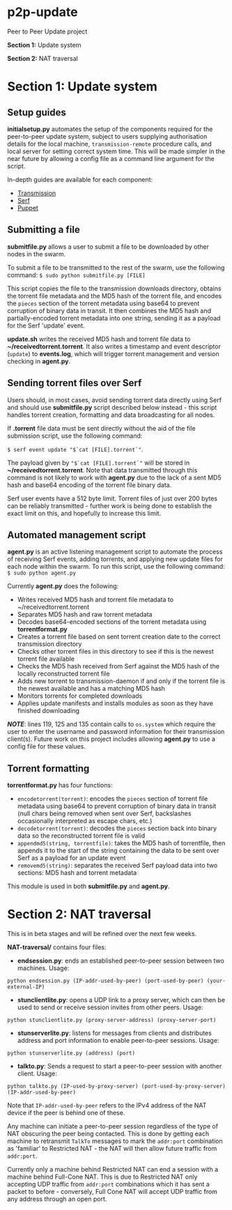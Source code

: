 # p2p-update
Peer to Peer Update project

**Section 1:** Update system

**Section 2:** NAT traversal

# Section 1: Update system

## Setup guides

**initialsetup.py** automates the setup of the components required for the peer-to-peer update system, subject to users supplying authorisation details for the local machine, `transmission-remote` procedure calls, and local server for setting correct system time. This will be made simpler in the near future by allowing a config file as a command line argument for the script.

In-depth guides are available for each component:
* [Transmission](https://github.com/fruit-testbed/p2p-update/blob/master/transmission-items/setup.md "Transmission setup guide")
* [Serf](https://github.com/fruit-testbed/p2p-update/blob/master/serf-items/setup.md "Serf setup guide")
* [Puppet](https://github.com/fruit-testbed/p2p-update/blob/master/puppet-items/setup.md "Puppet setup guide")


## Submitting a file

**submitfile.py** allows a user to submit a file to be downloaded by other nodes in the swarm.

To submit a file to be transmitted to the rest of the swarm, use the following command:
`$ sudo python submitfile.py [FILE]`

This script copies the file to the transmission downloads directory, obtains the torrent file metadata and the MD5 hash of the torrent file, and encodes the `pieces` section of the torrent metadata using base64 to prevent corruption of binary data in transit. It then combines the MD5 hash and partially-encoded torrent metadata into one string, sending it as a payload for the Serf 'update' event.

**update.sh** writes the received MD5 hash and torrent file data to **~/receivedtorrent.torrent**. It also writes a timestamp and event descriptor (`update`) to **events.log**, which will trigger torrent management and version checking in **agent.py**.


## Sending torrent files over Serf

Users should, in most cases, avoid sending torrent data directly using Serf and should use **submitfile.py** script described below instead - this script handles torrent creation, formatting and data broadcasting for all nodes.

If **.torrent** file data must be sent directly without the aid of the file submission script, use the following command:

``$ serf event update "$`cat [FILE].torrent`"``.

The payload given by ``"$`cat [FILE].torrent`"`` will be stored in **~/receivedtorrent.torrent**. Note that data transmitted through this command is not likely to work with **agent.py** due to the lack of a sent MD5 hash and base64 encoding of the torrent file binary data.

Serf user events have a 512 byte limit. Torrent files of just over 200 bytes can be reliably transmitted - further work is being done to establish the exact limit on this, and hopefully to increase this limit.


## Automated management script

**agent.py** is an active listening management script to automate the process of receiving Serf events, adding torrents, and applying new update files for each node within the swarm. To run this script, use the following command:
`$ sudo python agent.py`

Currently **agent.py** does the following:
* Writes received MD5 hash and torrent file metadata to ~/receivedtorrent.torrent
* Separates MD5 hash and raw torrent metadata
* Decodes base64-encoded sections of the torrent metadata using **torrentformat.py**
* Creates a torrent file based on sent torrent creation date to the correct transmission directory
* Checks other torrent files in this directory to see if this is the newest torrent file available
* Checks the MD5 hash received from Serf against the MD5 hash of the locally reconstructed torrent file
* Adds new torrent to transmission-daemon if and only if the torrent file is the newest available and has a matching MD5 hash
* Monitors torrents for completed downloads
* Applies update manifests and installs modules as soon as they have finished downloading

**_NOTE_**: lines 119, 125 and 135 contain calls to `os.system` which require the user to enter the username and password information for their transmission client(s). Future work on this project includes allowing **agent.py** to use a config file for these values.


## Torrent formatting

**torrentformat.py** has four functions:
* `encodetorrent(torrent)`: encodes the `pieces` section of torrent file metadata using base64 to prevent corruption of binary data in transit (null chars being removed when sent over Serf, backslashes occasionally interpreted as escape chars, etc.)
* `decodetorrent(torrent)`: decodes the `pieces` section back into binary data so the reconstructed torrent file is valid
* `appendmd5(string, torrentfile)`: takes the MD5 hash of torrentfile, then appends it to the start of the string containing the data to be sent over Serf as a payload for an update event
* `removemd5(string)`: separates the received Serf payload data into two sections: MD5 hash and torrent metadata
    
This module is used in both **submitfile.py** and **agent.py**.


# Section 2: NAT traversal

This is in beta stages and will be refined over the next few weeks.

**NAT-traversal/** contains four files:
* **endsession.py**: ends an established peer-to-peer session between two machines. Usage:

`python endsession.py (IP-addr-used-by-peer) (port-used-by-peer) (your-external-IP)`
* **stunclientlite.py**: opens a UDP link to a proxy server, which can then be used to send or receive session invites from other peers. Usage:

`python stunclientlite.py (proxy-server-address) (proxy-server-port)`
* **stunserverlite.py**: listens for messages from clients and distributes address and port information to enable peer-to-peer sessions. Usage:

`python stunserverlite.py (address) (port)`
* **talkto.py**: Sends a request to start a peer-to-peer session with another client. Usage:

`python talkto.py (IP-used-by-proxy-server) (port-used-by-proxy-server) (IP-addr-used-by-peer)`

Note that `IP-addr-used-by-peer` refers to the IPv4 address of the NAT device if the peer is behind one of these.

Any machine can initiate a peer-to-peer session regardless of the type of NAT obscuring the peer being contacted. This is done by getting each machine to retransmit `TalkTo` messages to mark the `addr:port` combination as 'familiar' to Restricted NAT - the NAT will then allow future traffic from `addr:port`.

Currently only a machine behind Restricted NAT can end a session with a machine behind Full-Cone NAT. This is due to Restricted NAT only accepting UDP traffic from `addr:port` combinations which it has sent a packet to before - conversely, Full Cone NAT will accept UDP traffic from any address through an open port.
